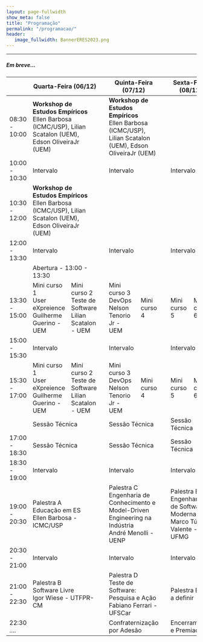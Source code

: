 ```yaml
---
layout: page-fullwidth
show_meta: false
title: "Programação"
permalink: "/programacao/"
header:
   image_fullwidth: BannerERES2023.png
---
```

<hr>

<h5>Em breve...</h5>


<table>
<thead>
  <tr>
    <th></th>
    <th colspan="2">Quarta-Feira (06/12)</th>
    <th></th>
    <th colspan="2">Quinta-Feira (07/12)</th>
    <th></th>
    <th colspan="2">Sexta-Feira (08/12)</th>
  </tr>
</thead>
<tbody>
  <tr>
    <td>08:30 - 10:00</td>
    <td colspan="2"><strong>Workshop de Estudos Empíricos</strong><br>Ellen Barbosa (ICMC/USP), Lilian Scatalon (UEM), Edson OliveiraJr (UEM)</td>
    <td></td>
    <td colspan="2"><strong>Workshop de Estudos Empíricos</strong><br>Ellen Barbosa (ICMC/USP), Lilian Scatalon (UEM), Edson OliveiraJr (UEM)</td>
    <td></td>
    <td colspan="2"><!--Conectadas à Eng. de Software--></td>
  </tr>
  <tr>
    <td>10:00 - 10:30</td>
    <td colspan="2">Intervalo</td>
    <td></td>
    <td colspan="2">Intervalo</td>
    <td></td>
    <td colspan="2">Intervalo</td>
  </tr>
  <tr>
    <td>10:30 - 12:00</td>
    <td colspan="2"><strong>Workshop de Estudos Empíricos</strong><br>Ellen Barbosa (ICMC/USP), Lilian Scatalon (UEM), Edson OliveiraJr (UEM)</td>
    <td></td>
    <td colspan="2"><!--Atividade com a Software by Maringá--></td>
    <td></td>
    <td colspan="2"><!--Conectadas à Eng. de Software--></td>
  </tr>
  <tr>
    <td>12:00 - 13:30</td>
    <td colspan="2">Intervalo</td>
    <td></td>
    <td colspan="2">Intervalo</td>
    <td></td>
    <td colspan="2">Intervalo</td>
  </tr>
  <tr>
    <td></td>
    <td colspan="2">Abertura - 13:00 - 13:30</td>
    <td></td>
    <td></td>
    <td></td>
    <td></td>
    <td></td>
    <td></td>
  </tr>
  <tr>
    <td>13:30 - 15:00</td>
    <td>Mini curso 1<br>User eXpreience<br>Guilherme Guerino - UEM</td>
    <td>Mini curso 2<br>Teste de Software<br>Lilian Scatalon - UEM</td>
    <td></td>
    <td>Mini curso 3<br>DevOps<br>Nelson Tenorio Jr - UEM</td>
    <td>Mini curso 4</td>
    <td></td>
    <td>Mini curso 5</td>
    <td>Mini curso 6</td>
  </tr>
  <tr>
    <td>15:00 - 15:30</td>
    <td colspan="2">Intervalo</td>
    <td></td>
    <td colspan="2">Intervalo</td>
    <td></td>
    <td colspan="2">Intervalo</td>
  </tr>
  <tr>
    <td>15:30 - 17:00</td>
    <td>Mini curso 1<br>User eXpreience<br>Guilherme Guerino - UEM</td>
    <td>Mini curso 2<br>Teste de Software<br>Lilian Scatalon - UEM</td>
    <td></td>
    <td>Mini curso 3<br>DevOps<br>Nelson Tenorio Jr - UEM</td>
    <td>Mini curso 4</td>
    <td></td>
    <td>Mini curso 5</td>
    <td>Mini curso 6</td>
  </tr>
  <tr>
    <td></td>
    <td colspan="2">Sessão Técnica</td>
    <td></td>
    <td colspan="2">Sessão Técnica</td>
    <td></td>
    <td colspan="2">Sessão Técnica</td>
  </tr>
  <tr>
    <td>17:00 - 18:30</td>
    <td colspan="2">Sessão Técnica</td>
    <td></td>
    <td colspan="2">Sessão Técnica</td>
    <td></td>
    <td colspan="2">Sessão Técnica</td>
  </tr>
  <tr>
    <td>18:30 - 19:00</td>
    <td colspan="2">Intervalo</td>
    <td></td>
    <td colspan="2">Intervalo</td>
    <td></td>
    <td colspan="2">Intervalo</td>
  </tr>
  <tr>
    <td>19:00 - 20:30</td>
    <td colspan="2">Palestra A<br>Educação em ES<br>Ellen Barbosa - ICMC/USP</td>
    <td></td>
    <td colspan="2">Palestra C<br>Engenharia de Conhecimento e Model-Driven Engineering na Indústria<br>André Menolli - UENP</td>
    <td></td>
    <td colspan="2">Palestra E<br>Engenharia de Software Moderna<br>Marco Túlio Valente - UFMG</td>
  </tr>
  <tr>
    <td>20:30 - 21:00</td>
    <td colspan="2">Intervalo</td>
    <td></td>
    <td colspan="2">Intervalo</td>
    <td></td>
    <td colspan="2">Intervalo</td>
  </tr>
  <tr>
    <td>21:00 - 22:30</td>
    <td colspan="2">Palestra B<br>Software Livre<br>Igor Wiese - UTFPR-CM</td>
    <td></td>
    <td colspan="2">Palestra D<br>Teste de Software: Pesquisa e Ação<br>Fabiano Ferrari - UFSCar</td>
    <td></td>
    <td colspan="2">Palestra E<br>a definir</td>
  </tr>
  <tr>
    <td>22:30 ....</td>
    <td></td>
    <td></td>
    <td></td>
    <td colspan="2">Confraternização por Adesão</td>
    <td></td>
    <td colspan="2">Encerramento e Premiações</td>
  </tr>
</tbody>
</table>

